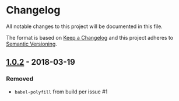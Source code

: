 # Changelog
All notable changes to this project will be documented in this file.

The format is based on [Keep a Changelog](http://keepachangelog.com/en/1.0.0/)
and this project adheres to [Semantic Versioning](http://semver.org/spec/v2.0.0.html).


## [1.0.2] - 2018-03-19
### Removed
- `babel-polyfill` from build per issue #1

[1.0.2]: https://github.com/erwstout/fetch-get-status/compare/v1.0.1...v1.0.2
